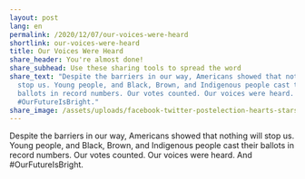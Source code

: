 ```yaml
---
layout: post
lang: en
permalink: /2020/12/07/our-voices-were-heard
shortlink: our-voices-were-heard
title: Our Voices Were Heard
share_header: You're almost done!
share_subhead: Use these sharing tools to spread the word
share_text: "Despite the barriers in our way, Americans showed that nothing will
  stop us. Young people, and Black, Brown, and Indigenous people cast their
  ballots in record numbers. Our votes counted. Our voices were heard. And
  #OurFutureIsBright."
share_image: /assets/uploads/facebook-twitter-postelection-hearts-stars-voices-heard.png
---
```

Despite the barriers in our way, Americans showed that nothing will stop us. Young people, and Black, Brown, and Indigenous people cast their ballots in record numbers. Our votes counted. Our voices were heard. And #OurFutureIsBright.